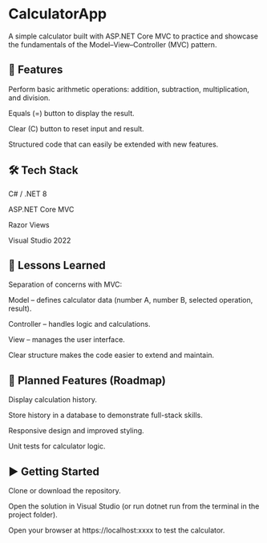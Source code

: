 # CalculatorApp

A simple calculator built with ASP.NET Core MVC to practice and showcase the fundamentals of the Model–View–Controller (MVC) pattern.

## 🚀 Features

Perform basic arithmetic operations: addition, subtraction, multiplication, and division.

Equals (=) button to display the result.

Clear (C) button to reset input and result.

Structured code that can easily be extended with new features.

## 🛠 Tech Stack

C# / .NET 8

ASP.NET Core MVC

Razor Views

Visual Studio 2022

## 📖 Lessons Learned

Separation of concerns with MVC:

Model – defines calculator data (number A, number B, selected operation, result).

Controller – handles logic and calculations.

View – manages the user interface.

Clear structure makes the code easier to extend and maintain.

## 🔮 Planned Features (Roadmap)

Display calculation history.

Store history in a database to demonstrate full-stack skills.

Responsive design and improved styling.

Unit tests for calculator logic.

## ▶ Getting Started

Clone or download the repository.

Open the solution in Visual Studio (or run dotnet run from the terminal in the project folder).

Open your browser at https://localhost:xxxx to test the calculator.
